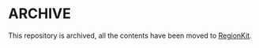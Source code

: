 # ARCHIVE
This repository is archived, all the contents have been moved to [RegionKit](https://github.com/DryCryCrystal/Region-Kit).
